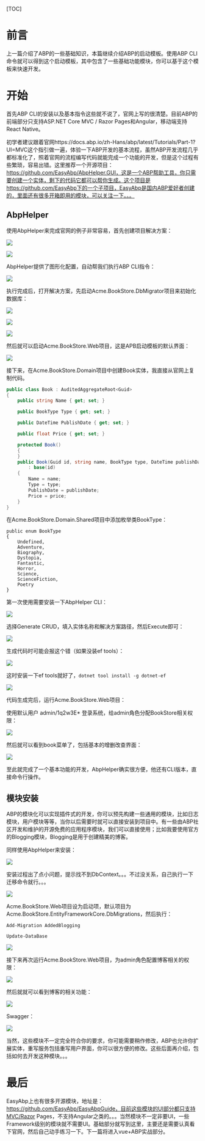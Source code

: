 [TOC]

# 前言

上一篇介绍了ABP的一些基础知识，本篇继续介绍ABP的启动模板。使用ABP CLI命令就可以得到这个启动模板，其中包含了一些基础功能模块，你可以基于这个模板来快速开发。



# 开始

首先ABP CLI的安装以及基本指令这些就不说了，官网上写的很清楚。目前ABP的前端部分只支持ASP.NET Core MVC / Razor Pages和Angular，移动端支持React Native。

初学者建议跟着官网https://docs.abp.io/zh-Hans/abp/latest/Tutorials/Part-1?UI=MVC这个指引做一遍，体验一下ABP开发的基本流程，虽然ABP开发流程几乎都标准化了，照着官网的流程编写代码就能完成一个功能的开发，但是这个过程有些繁琐，容易出错。这里推荐一个开源项目：https://github.com/EasyAbp/AbpHelper.GUI，这是一个ABP帮助工具，你只需要创建一个实体，剩下的代码它都可以帮你生成。这个项目是https://github.com/EasyAbp下的一个子项目，EasyAbp是国内ABP爱好者创建的，里面还有很多开箱即用的模块，可以关注一下。。。

## AbpHelper

使用AbpHelper来完成官网的例子非常容易，首先创建项目解决方案：

![](https://img2020.cnblogs.com/blog/610959/202008/610959-20200808172208668-117306134.png)

![](https://img2020.cnblogs.com/blog/610959/202008/610959-20200808172259139-1144630104.png)

AbpHelper提供了图形化配置，自动帮我们执行ABP CLI指令：

![](https://img2020.cnblogs.com/blog/610959/202008/610959-20200808173003735-727456081.png)

执行完成后，打开解决方案，先启动Acme.BookStore.DbMigrator项目来初始化数据库：

![](https://img2020.cnblogs.com/blog/610959/202008/610959-20200808173402021-1502894791.png)

![](https://img2020.cnblogs.com/blog/610959/202008/610959-20200808173329310-1112891760.png)

![](https://img2020.cnblogs.com/blog/610959/202008/610959-20200808173506095-726154508.png)

然后就可以启动Acme.BookStore.Web项目，这是APB启动模板的默认界面：

![](https://img2020.cnblogs.com/blog/610959/202008/610959-20200808174015503-514476808.png)

接下来，在Acme.BookStore.Domain项目中创建Book实体，我直接从官网上复制代码。

```csharp
public class Book : AuditedAggregateRoot<Guid>
{
    public string Name { get; set; }

    public BookType Type { get; set; }

    public DateTime PublishDate { get; set; }

    public float Price { get; set; }

    protected Book()
    {
    }
    public Book(Guid id, string name, BookType type, DateTime publishDate, float price)
        : base(id)
    {
        Name = name;
        Type = type;
        PublishDate = publishDate;
        Price = price;
    }
}
```

在Acme.BookStore.Domain.Shared项目中添加枚举类BookType：

```
public enum BookType
{
    Undefined,
    Adventure,
    Biography,
    Dystopia,
    Fantastic,
    Horror,
    Science,
    ScienceFiction,
    Poetry
}
```

第一次使用需要安装一下AbpHelper CLI：

![](https://img2020.cnblogs.com/blog/610959/202008/610959-20200808174709856-692014386.png)

选择Generate CRUD，填入实体名称和解决方案路径，然后Execute即可：

![](https://img2020.cnblogs.com/blog/610959/202008/610959-20200808223929839-1900603445.png)

生成代码时可能会报这个错（如果没装ef tools）：

![](https://img2020.cnblogs.com/blog/610959/202008/610959-20200809122533017-1199719100.png)

这时安装一下ef tools就好了，`dotnet tool install -g dotnet-ef`

![](https://img2020.cnblogs.com/blog/610959/202008/610959-20200809122703623-1534963738.png)

代码生成完后，运行Acme.BookStore.Web项目：

使用默认用户 admin/1q2w3E* 登录系统，给admin角色分配BookStore相关权限：

![](https://img2020.cnblogs.com/blog/610959/202008/610959-20200809142215488-1866268604.png)

然后就可以看到book菜单了，包括基本的增删改查界面：

![](https://img2020.cnblogs.com/blog/610959/202008/610959-20200809142402665-1762942163.png)

至此就完成了一个基本功能的开发，AbpHelper确实很方便，他还有CLI版本，直接命令行操作。

## 模块安装

ABP的模块化可以实现插件式的开发，你可以预先构建一些通用的模块，比如日志模块，用户模块等等，当你以后需要时就可以直接安装到项目中。有一些由ABP社区开发和维护的开源免费的应用程序模块，我们可以直接使用；比如我要使用官方的Blogging模块，Blogging是用于创建精美的博客。

同样使用AbpHelper来安装：

![](https://img2020.cnblogs.com/blog/610959/202008/610959-20200809173458658-1627766935.png)

安装过程出了点小问题，提示找不到DbContext。。。不过没关系，自己执行一下迁移命令就行。。。

![](https://img2020.cnblogs.com/blog/610959/202008/610959-20200809222058906-744846658.png)

Acme.BookStore.Web项目设为启动项，默认项目为Acme.BookStore.EntityFrameworkCore.DbMigrations，然后执行：

`Add-Migration AddedBlogging`

`Update-DataBase`

![](https://img2020.cnblogs.com/blog/610959/202008/610959-20200809222800652-1157485564.png)

接下来再次运行Acme.BookStore.Web项目，为admin角色配置博客相关的权限：

![](https://img2020.cnblogs.com/blog/610959/202008/610959-20200809192431041-540693524.png)

然后就就可以看到博客的相关功能：

![](https://img2020.cnblogs.com/blog/610959/202008/610959-20200809223056171-1206249551.png)

Swagger：

![](https://img2020.cnblogs.com/blog/610959/202008/610959-20200809224947937-578664104.png)

当然，这些模块不一定完全符合你的要求，你可能需要稍作修改，ABP也允许你扩展实体，重写服务包括重写用户界面，你可以很方便的修改。这些后面再介绍，包括如何去开发这种模块。。。



# 最后

EasyAbp上也有很多开源模块，地址是：https://github.com/EasyAbp/EasyAbpGuide，目前这些模块的UI部分都只支持MVC/Razor Pages，不支持Angular之类的。。。当然模块不一定非要UI，一些Framework级别的模块就不需要UI。基础部分就写到这里，主要还是需要认真看下官网，然后自己动手练习一下。下一篇将进入vue+ABP实战部分。

